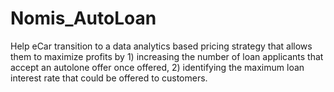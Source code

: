 # Nomis_AutoLoan
Help eCar transition to a data analytics based pricing strategy that allows them to maximize profits by 1) increasing the number of loan applicants that accept an autolone offer once offered, 2) identifying the maximum loan interest rate that could be offered to customers.
